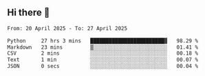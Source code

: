 ## Hi there 👋

<!--
**Bojupi/Bojupi** is a ✨ _special_ ✨ repository because its `README.md` (this file) appears on your GitHub profile.

Here are some ideas to get you started:

- 🔭 I’m currently working on ...
- 🌱 I’m currently learning ...
- 👯 I’m looking to collaborate on ...
- 🤔 I’m looking for help with ...
- 💬 Ask me about ...
- 📫 How to reach me: ...
- 😄 Pronouns: ...
- ⚡ Fun fact: ...
-->

<!--START_SECTION:waka-->

```txt
From: 20 April 2025 - To: 27 April 2025

Python     27 hrs 3 mins   ████████████████████████▓   98.29 %
Markdown   23 mins         ▒░░░░░░░░░░░░░░░░░░░░░░░░   01.41 %
CSV        2 mins          ░░░░░░░░░░░░░░░░░░░░░░░░░   00.18 %
Text       1 min           ░░░░░░░░░░░░░░░░░░░░░░░░░   00.07 %
JSON       0 secs          ░░░░░░░░░░░░░░░░░░░░░░░░░   00.04 %
```

<!--END_SECTION:waka-->
